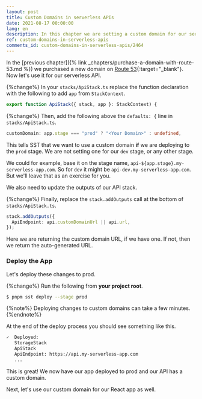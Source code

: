 ```yaml
---
layout: post
title: Custom Domains in serverless APIs
date: 2021-08-17 00:00:00
lang: en
description: In this chapter we are setting a custom domain for our serverless API on AWS. We are using the SST Api construct to configure the custom domain.
ref: custom-domains-in-serverless-apis
comments_id: custom-domains-in-serverless-apis/2464
---
```


In the [previous chapter]({% link _chapters/purchase-a-domain-with-route-53.md %}) we purchased a new domain on [Route 53](https://aws.amazon.com/route53/){:target="_blank"}. Now let's use it for our serverless API.

{%change%} In your `stacks/ApiStack.ts` replace the function declaration with the following to add `app` from `StackContext`.

```typescript
export function ApiStack({ stack, app }: StackContext) {
```

{%change%} Then, add the following above the `defaults: {` line in `stacks/ApiStack.ts`.

```typescript
customDomain: app.stage === "prod" ? "<Your Domain>" : undefined,
```

This tells SST that we want to use a custom domain **if** we are deploying to the `prod` stage. We are not setting one for our `dev` stage, or any other stage.

We could for example, base it on the stage name, `api-${app.stage}.my-serverless-app.com`. So for `dev` it might be `api-dev.my-serverless-app.com`. But we'll leave that as an exercise for you.

We also need to update the outputs of our API stack.

{%change%} Finally, replace the `stack.addOutputs` call at the bottom of `stacks/ApiStack.ts`.

```typescript
stack.addOutputs({
  ApiEndpoint: api.customDomainUrl || api.url,
});
```

Here we are returning the custom domain URL, if we have one. If not, then we return the auto-generated URL.

### Deploy the App

Let's deploy these changes to prod.

{%change%} Run the following from **your project root**.

```bash
$ pnpm sst deploy --stage prod
```

{%note%}
Deploying changes to custom domains can take a few minutes.
{%endnote%}

At the end of the deploy process you should see something like this.

```bash
✓  Deployed:
   StorageStack
   ApiStack
   ApiEndpoint: https://api.my-serverless-app.com
   ...
```

This is great! We now have our app deployed to prod and our API has a custom domain.

Next, let's use our custom domain for our React app as well.
